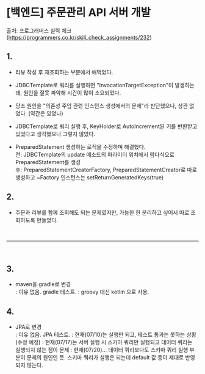 # [백엔드] 주문관리 API 서버 개발

출처: 프로그래머스 실력 체크 (https://programmers.co.kr/skill_check_assignments/232)

## 1.
- 리뷰 작성 후 재조회하는 부분에서 애먹었다.
- JDBCTemplate로 쿼리를 실행하면 "InvocationTargetException"이 발생하는데, 원인을 잘못 파악해 시간이 많이 소요되었다.

- 당초 원인을 "의존성 주입 관련 인스턴스 생성에서의 문제"라 판단했으나, 상관 없었다. (약간은 있었나)
- JDBCTemplate로 쿼리 실행 후, KeyHolder로 AutoIncrement된 키를 반환받고 있었다고 생각했으나 그렇지 않았다.

- PreparedStatement 생성하는 로직을 수정하며 해결했다.\
  전: JDBCTemplate의 update 메소드의 파라미터 위치에서 람다식으로 PreparedStatement를 생성\
  후: PreparedStatementCreatorFactory, PreparedStatementCreator로 따로 생성하고 ~Factory 인스턴스는 setReturnGeneratedKeys(true)

## 2.
- 주문과 리뷰를 함께 조회해도 되는 문제였지만, 가능한 한 분리하고 싶어서 따로 조회하도록 만들었다.

<br><hr><br>

## 3.
- maven을 gradle로 변경\
  : 이유 없음. gradle 테스트.
  : groovy 대신 kotlin 으로 사용.

## 4.
- JPA로 변경\
  : 이유 없음. JPA 테스트.
  : 현재(07/10)는 실행만 되고, 테스트 통과는 못하는 상황 (수정 예정)
  : 현재(07/17)는 서버 실행 시 스키마 쿼리만 실행되고 데이터 쿼리는 실행되지 않는 점이 문제
  : 현재(07/20)... 데이터 쿼리보다도 스키마 쿼리 실행 부분이 문제의 원인인 듯. 스키마 쿼리가 실행은 되는데 default 값 등이 제대로 반영되지 않는다.